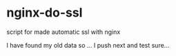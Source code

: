 # nginx-do-ssl
script for made automatic ssl with nginx


I have found my old data so ... I push next and test sure...